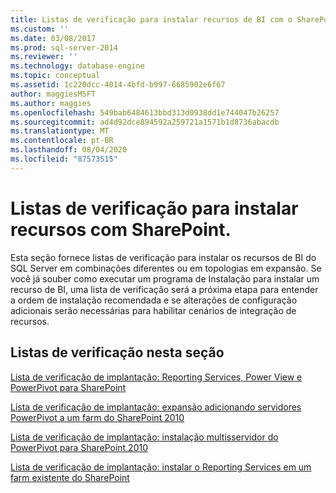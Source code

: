 ```yaml
---
title: Listas de verificação para instalar recursos de BI com o SharePoint | Microsoft Docs
ms.custom: ''
ms.date: 03/08/2017
ms.prod: sql-server-2014
ms.reviewer: ''
ms.technology: database-engine
ms.topic: conceptual
ms.assetid: 1c220dcc-4014-4bfd-b997-6685902e6f67
author: maggiesMSFT
ms.author: maggies
ms.openlocfilehash: 549bab6484613bbd313d0938dd1e744047b26257
ms.sourcegitcommit: ad4d92dce894592a259721a1571b1d8736abacdb
ms.translationtype: MT
ms.contentlocale: pt-BR
ms.lasthandoff: 08/04/2020
ms.locfileid: "87573515"
---
```

# <a name="checklists-for-installing-bi-features-with-sharepoint"></a>Listas de verificação para instalar recursos com SharePoint.
  Esta seção fornece listas de verificação para instalar os recursos de BI do SQL Server em combinações diferentes ou em topologias em expansão. Se você já souber como executar um programa de Instalação para instalar um recurso de BI, uma lista de verificação será a próxima etapa para entender a ordem de instalação recomendada e se alterações de configuração adicionais serão necessárias para habilitar cenários de integração de recursos.  
  
## <a name="checklists-in-this-section"></a>Listas de verificação nesta seção  
 [Lista de verificação de implantação: Reporting Services, Power View e PowerPivot para SharePoint](deployment-checklist-reporting-services-power-view-power-pivot-for-sharepoint.md)  
  
 [Lista de verificação de implantação: expansão adicionando servidores PowerPivot a um farm do SharePoint 2010](../../../2014/sql-server/install/deployment-checklist-scale-out-adding-powerpivot-servers-sharepoint-2010-farm.md)  
  
 [Lista de verificação de implantação: instalação multisservidor do PowerPivot para SharePoint 2010](../../../2014/sql-server/install/deployment-checklist-multiserver-installation-powerpivot-sharepoint-2010.md)  
  
 [Lista de verificação de implantação: instalar o Reporting Services em um farm existente do SharePoint](../../../2014/sql-server/install/deployment-checklist-install-reporting-services-existing-sharepoint-farm.md)  
  
  
